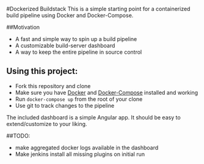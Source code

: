 #Dockerized Buildstack
This is a simple starting point for a containerized build pipeline using Docker and Docker-Compose.

##Motivation
- A fast and simple way to spin up a build pipeline
- A customizable build-server dashboard
- A way to keep the entire pipeline in source control

## Using this project:
- Fork this repository and clone
- Make sure you have [Docker](https://www.docker.com/) and [Docker-Compose](https://docs.docker.com/compose/install/) installed and working
- Run `docker-compose up` from the root of your clone
- Use git to track changes to the pipeline

The included dashboard is a simple Angular app. It should be easy to extend/customize to your liking.

##TODO: 
- make aggregated docker logs available in the dashboard
- Make jenkins install all missing plugins on initial run

